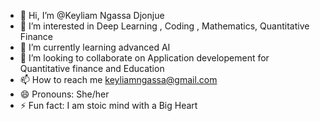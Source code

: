 - 👋 Hi, I’m @Keyliam Ngassa Djonjue
- 👀 I’m interested in Deep Learning , Coding , Mathematics, Quantitative Finance
- 🌱 I’m currently learning advanced AI
- 💞️ I’m looking to collaborate on Application developement for Quantitative finance and Education
- 📫 How to reach me keyliamngassa@gmail.com
- 😄 Pronouns: She/her
- ⚡ Fun fact: I am stoic mind with a Big Heart

<!---
Keyliam-Ngassa/Keyliam-Ngassa is a ✨ special ✨ repository because its `README.md` (this file) appears on your GitHub profile.
You can click the Preview link to take a look at your changes.
--->
